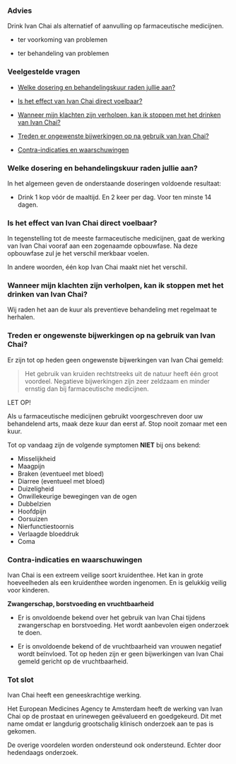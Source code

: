 ### Advies 

Drink Ivan Chai als alternatief of aanvulling op farmaceutische medicijnen.

* ter voorkoming van problemen

* ter behandeling van problemen

### Veelgestelde vragen

* [Welke dosering en behandelingskuur raden jullie aan?](#welke-dosering-en-behandelingskuur-raden-jullie-aan)

* [Is het effect van Ivan Chai direct voelbaar?](#is-het-effect-van-ivan-chai-direct-voelbaar)

* [Wanneer mijn klachten zijn verholpen, kan ik stoppen met het drinken van Ivan Chai?](#Wanneer-mijn-klachten-zijn-verholpen,-kan-ik-stoppen-met-het-drinken-van-Iva-Chai)

* [Treden er ongewenste bijwerkingen op na gebruik van Ivan Chai?](#treden-er-ongewenste-bijwerkingen-op-na-gebruik-van-ivan-chai)

* [Contra-indicaties en waarschuwingen](#contra-indicaties-en-waarschuwingen)

### Welke dosering en behandelingskuur raden jullie aan?

In het algemeen geven de onderstaande doseringen voldoende resultaat:
* Drink 1 kop vóór de maaltijd. En 2 keer per dag. Voor ten minste 14 dagen. <br>

### Is het effect van Ivan Chai direct voelbaar?

In tegenstelling tot de meeste farmaceutische medicijnen, gaat de werking van Ivan Chai vooraf aan een zogenaamde opbouwfase. Na deze opbouwfase zul je het verschil merkbaar voelen. 

In andere woorden, één kop Ivan Chai maakt niet het verschil.

### Wanneer mijn klachten zijn verholpen, kan ik stoppen met het drinken van Ivan Chai?

Wij raden het aan de kuur als preventieve behandeling met regelmaat te herhalen.
 
### Treden er ongewenste bijwerkingen op na gebruik van Ivan Chai?

Er zijn tot op heden geen ongewenste bijwerkingen van Ivan Chai gemeld:
> Het gebruik van kruiden rechtstreeks uit de natuur heeft één groot voordeel. Negatieve bijwerkingen zijn zeer zeldzaam en minder ernstig dan bij farmaceutische medicijnen.
 
LET OP!

Als u farmaceutische medicijnen gebruikt voorgeschreven door uw behandelend arts, maak deze kuur dan eerst af. Stop nooit zomaar met een kuur.
 
Tot op vandaag zijn de volgende symptomen **NIET** bij ons bekend:
 
* Misselijkheid
* Maagpijn
* Braken (eventueel met bloed)
* Diarree (eventueel met bloed)
* Duizeligheid
* Onwillekeurige bewegingen van de ogen
* Dubbelzien
* Hoofdpijn
* Oorsuizen
* Nierfunctiestoornis
* Verlaagde bloeddruk
* Coma
 
### Contra-indicaties en waarschuwingen

Ivan Chai is een extreem veilige soort kruidenthee. Het kan in grote hoeveelheden als een kruidenthee worden ingenomen. En is gelukkig veilig voor kinderen.
 
**Zwangerschap, borstvoeding en vruchtbaarheid**

* Er is onvoldoende bekend over het gebruik van Ivan Chai tijdens zwangerschap en borstvoeding. Het wordt aanbevolen eigen onderzoek te doen.

* Er is onvoldoende bekend of de vruchtbaarheid van vrouwen negatief wordt beïnvloed. Tot op heden zijn er geen bijwerkingen van Ivan Chai gemeld gericht op de vruchtbaarheid.

### Tot slot

Ivan Chai heeft een geneeskrachtige werking.

Het European Medicines Agency te Amsterdam heeft de werking van Ivan Chai op de prostaat en urinewegen geëvalueerd en goedgekeurd. Dit met name omdat er langdurig grootschalig klinisch onderzoek aan te pas is gekomen. 

De overige voordelen worden ondersteund ook ondersteund. Echter door hedendaags onderzoek.
